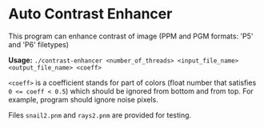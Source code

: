 # Auto Contrast Enhancer

This program can enhance contrast of image (PPM and PGM formats: 'P5' and 'P6' filetypes)

**Usage:** `./contrast-enhancer <number_of_threads> <input_file_name> <output_file_name> <coeff>`

`<coeff>` is a coefficient stands for part of colors (float number that satisfies `0 <= coeff < 0.5`) which should be ignored from bottom and from top. For example, program should ignore noise pixels.

Files `snail2.pnm` and `rays2.pnm` are provided for testing.
